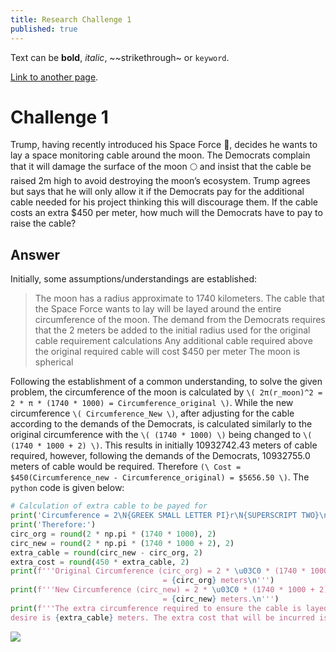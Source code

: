 ```yaml
---
title: Research Challenge 1
published: true
---
```


Text can be **bold**, _italic_, ~~strikethrough~ or `keyword`.

[Link to another page](another-page).


# [](#Challenge-1)Challenge 1

Trump, having recently introduced his Space Force 🚀, decides he wants to lay a space monitoring cable around the moon. The Democrats complain that it will damage the surface of the moon 🌕 and insist that the cable be raised 2m high to avoid destroying the moon’s ecosystem. Trump agrees but says that he will only allow it if the Democrats pay for the additional cable needed for his project thinking this will discourage them. If the cable costs an extra $450 per meter, how much will the Democrats have to pay to raise the cable?

## [](#Answer)Answer

Initially, some assumptions/understandings are established:

> The moon has a radius approximate to 1740 kilometers.
>The cable that the Space Force wants to lay will be layed around the entire circumference of the moon.
> The demand from the Democrats requires that the 2 meters be added to the initial radius used for the original cable requirement calculations
> Any additional cable required above the original required cable will cost $450 per meter
> The moon is spherical

Following the establishment of a common understanding, to solve the given problem, the circumference of the moon is calculated by `\( 2π(r_moon)^2 = 2 * π * (1740 * 1000) = Circumference_original \)`. While the new circumference `\( Circumference_New \)`, after adjusting for the cable according to the demands of the Democrats, is calculated similarly to the original circumference with the `\( (1740 * 1000) \)` being changed to `\( (1740 * 1000 + 2) \)`. This results in initially 10932742.43 meters of cable required, however, following the demands of the Democrats, 10932755.0 meters of cable would be required. Therefore `(\ Cost = $450(Circumference_new - Circumference_original) = $5656.50 \)`. The `python` code is given below:

```python
# Calculation of extra cable to be payed for
print('Circumference = 2\N{GREEK SMALL LETTER PI}r\N{SUPERSCRIPT TWO}\n')
print('Therefore:')
circ_org = round(2 * np.pi * (1740 * 1000), 2)
circ_new = round(2 * np.pi * (1740 * 1000 + 2), 2)
extra_cable = round(circ_new - circ_org, 2)
extra_cost = round(450 * extra_cable, 2)
print(f'''Original Circumference (circ_org) = 2 * \u03C0 * (1740 * 1000) meters 
                                  = {circ_org} meters\n''')
print(f'''New Circumference (circ_new) = 2 * \u03C0 * (1740 * 1000 + 2) meters 
                                  = {circ_new} meters.\n''')
print(f'''The extra circumference required to ensure the cable is layed where the Democrats 
desire is {extra_cable} meters. The extra cost that will be incurred is ${extra_cost}.''')
```


![]((https://www.nasa.gov/wp-content/uploads/2022/11/hls-eva-steps-apr2020_0_0-sq.jpg?resize=1024,1024))

